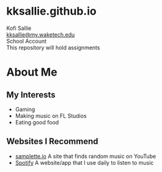 # kksallie.github.io
Kofi Sallie  
kksallie@my.waketech.edu  
School Account  
This repository will hold assignments  
# About Me
## My Interests
* Gaming
* Making music on FL Studios
* Eating good food
## Websites I Recommend
* [samplette.io](https://samplette.io/) A site that finds random music on YouTube
* [Spotify](https://spotify.com/) A website/app that I use daily to listen to music

